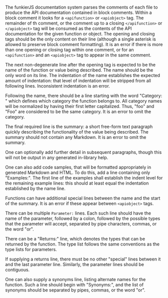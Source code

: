 The funkierJS documentation system parses the comments of each file to produce the API documentation contained in
block comments. Within a block comment it looks for a `<apifunction>` or `<apiobject>` tag. The remainder of th
comment, or the comment up to a closing `</apifunction>` or `</apiobject>` tag will be consumed as the contents of the
API documentation for the given function or object. The opening and closing tags should be the only content on their
line (although a single asterisk is allowed to preserve block comment formatting). It is an error if there is more than
one opening or closing tag within one comment, or for an `<apifunction>` and an `<apiobject>` tag to appear in the same
comment.

The next non-degenerate line after the opening tag is expected to be the name of the function or value being described.
The name should be the only word on its line. The indentation of the name establishes the expected amount of
indentation: that level of indentation will be stripped from all following lines. Inconsistent indentation is an error.

Following the name, there should be a line starting with the word "Category: " which defines which category the function
belongs to. All category names will be normalized by having their first letter capitalized. Thus, "foo" and "Foo" are
considered to be the same category. It is an error to omit the category.

The final required line is the summary: a short free-form text paragraph quickly describing the functionality of the
value being described. The summary should not contain any Markdown. It is an error to omit the summary.

One can optionally add further detail in subsequent paragraphs, though this will not be output in any generated
in-library help.

One can also add code samples, that will be formatted appropriately in generated Markdown and HTML. To do this, add
a line containing only "Examples:". The first line of the examples shall establish the indent level for the remaining
example lines: this should at least equal the indentation established by the name line.

Functions can have additional special lines between the name and the start of the summary. It is an error if these
appear between `<apiobject>` tags.

There can be multiple `Parameter:` lines. Each such line should have the name of the parameter, followed by a colon,
followed by the possible types that the parameter will accept, separated by pipe characters, commas, or the word "or".

There can be a "Returns:" line, which denotes the types that can be returned by the function. The type list follows
the same conventions as the type lists for parameters.

If supplying a returns line, there must be no other "special" lines between it and the last parameter line.
Similarly, the parameter lines should be contiguous.

One can also supply a synonyms line, listing alternate names for the function. Such a line should begin with
"Synonyms:", and the list of synonyms should be separated by pipes, commas, or the word "or".
